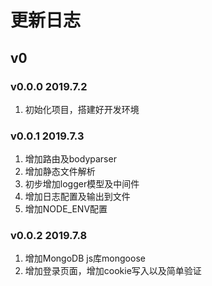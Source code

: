 # 更新日志

## v0
### v0.0.0  2019.7.2
1. 初始化项目，搭建好开发环境

### v0.0.1  2019.7.3
1. 增加路由及bodyparser
2. 增加静态文件解析
3. 初步增加logger模型及中间件
4. 增加日志配置及输出到文件
5. 增加NODE_ENV配置

### v0.0.2  2019.7.8
1. 增加MongoDB js库mongoose
2. 增加登录页面，增加cookie写入以及简单验证